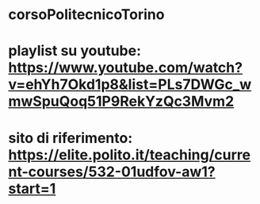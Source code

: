 # corsoPolitecnicoTorino
# playlist su youtube: https://www.youtube.com/watch?v=ehYh7Okd1p8&list=PLs7DWGc_wmwSpuQoq51P9RekYzQc3Mvm2
# sito di riferimento: https://elite.polito.it/teaching/current-courses/532-01udfov-aw1?start=1
